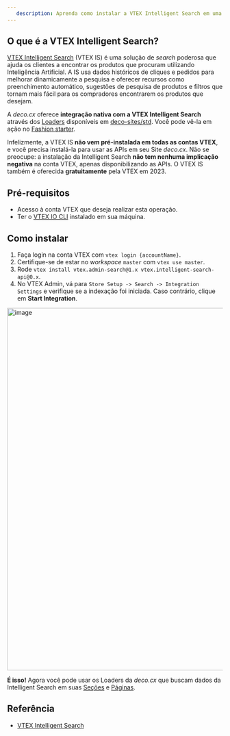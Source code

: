 ```yaml
---
   description: Aprenda como instalar a VTEX Intelligent Search em uma conta VTEX e aproveitar os conectores integrados da deco.cx
---
```


## O que é a VTEX Intelligent Search?

[VTEX Intelligent Search](https://help.vtex.com/tracks/vtex-intelligent-search)
(VTEX IS) é uma solução de _search_ poderosa que ajuda os clientes a encontrar
os produtos que procuram utilizando Inteligência Artificial. A IS usa dados
históricos de cliques e pedidos para melhorar dinamicamente a pesquisa e
oferecer recursos como preenchimento automático, sugestões de pesquisa de
produtos e filtros que tornam mais fácil para os compradores encontrarem os
produtos que desejam.

A _deco.cx_ oferece **integração nativa com a VTEX Intelligent Search** através
dos [Loaders](https://www.deco.cx/docs/pt/concepts/loader) disponíveis em
[deco-sites/std](https://github.com/deco-sites/std). Você pode vê-la em ação no
[Fashion starter](https://fashion.deco.site).

Infelizmente, a VTEX IS **não vem pré-instalada em todas as contas VTEX**, e
você precisa instalá-la para usar as APIs em seu Site _deco.cx_. Não se
preocupe: a instalação da Intelligent Search **não tem nenhuma implicação
negativa** na conta VTEX, apenas disponibilizando as APIs. O VTEX IS também é
oferecida **gratuitamente** pela VTEX em 2023.

## Pré-requisitos

- Acesso à conta VTEX que deseja realizar esta operação.
- Ter o
  [VTEX IO CLI](https://developers.vtex.com/docs/guides/vtex-io-documentation-vtex-io-cli-installation-and-command-reference)
  instalado em sua máquina.

## Como instalar

1. Faça login na conta VTEX com `vtex login {accountName}`.
2. Certifique-se de estar no _workspace_ `master` com `vtex use master`.
3. Rode `vtex install vtex.admin-search@1.x vtex.intelligent-search-api@0.x`.
4. No VTEX Admin, vá para `Store Setup -> Search -> Integration Settings` e
   verifique se a indexação foi iniciada. Caso contrário, clique em **Start
   Integration**.

<img width="847" alt="image" src="https://user-images.githubusercontent.com/18706156/225157818-47f5da0e-dfa7-4ad8-9d79-818370baba55.png">

**É isso!** Agora você pode usar os Loaders da _deco.cx_ que buscam dados da
Intelligent Search em suas [Seções](https://www.deco.cx/docs/en/concepts/page) e
[Páginas](https://www.deco.cx/docs/en/concepts/page).

## Referência

- [VTEX Intelligent Search](https://help.vtex.com/tracks/vtex-intelligent-search)
